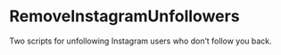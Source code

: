 # RemoveInstagramUnfollowers
Two scripts for unfollowing Instagram users who don’t follow you back.
